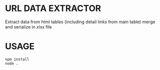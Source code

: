 # URL DATA EXTRACTOR
Extract data from html tables (including detail links from main table) merge and serialize in xlsx file

# USAGE
```
npm install
node .
```